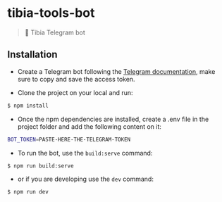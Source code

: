 
# tibia-tools-bot
> 🤖 Tibia Telegram bot

## Installation

- Create a Telegram bot following the [Telegram documentation](https://core.telegram.org/bots/), make sure to copy and save the access token.

- Clone the project on your local and run:

```bash
$ npm install
```

- Once the npm dependencies are installed, create a .env file in the project folder and add the following content on it:

```bash
BOT_TOKEN=PASTE-HERE-THE-TELEGRAM-TOKEN
```

- To run the bot, use the `build:serve` command:

```bash
$ npm run build:serve
```

- or if you are developing use the `dev` command:

```bash
$ npm run dev
```
